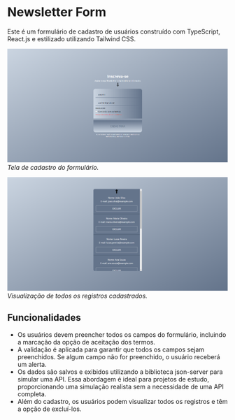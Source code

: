 # Newsletter Form

Este é um formulário de cadastro de usuários construído com TypeScript, React.js e estilizado utilizando Tailwind CSS.

![Tela de Cadastro](imgs/login.png)
*Tela de cadastro do formulário.*

![Visualização de Registros](imgs/users.png)
*Visualização de todos os registros cadastrados.*

## Funcionalidades

- Os usuários devem preencher todos os campos do formulário, incluindo a marcação da opção de aceitação dos termos.
- A validação é aplicada para garantir que todos os campos sejam preenchidos. Se algum campo não for preenchido, o usuário receberá um alerta.
- Os dados são salvos e exibidos utilizando a biblioteca json-server para simular uma API. Essa abordagem é ideal para projetos de estudo, proporcionando uma simulação realista sem a necessidade de uma API completa.
- Além do cadastro, os usuários podem visualizar todos os registros e têm a opção de excluí-los.

